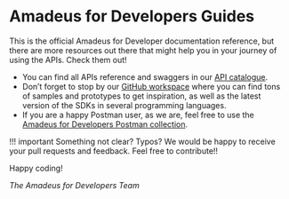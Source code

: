 # Amadeus for Developers Guides

This is the official Amadeus for Developer documentation reference, but there are more resources out there that might help you in your journey of using the APIs. Check them out!

* You can find all APIs reference and swaggers in our [API catalogue](https://developers.amadeus.com/self-service). 
* Don’t forget to stop by our [GitHub workspace](https://github.com/amadeus4dev/) where you can find tons of samples and prototypes to get inspiration, as well as the latest version of the SDKs in several programming languages.
* If you are a happy Postman user, as we are, feel free to use the [Amadeus for Developers Postman collection](https://www.postman.com/amadeus4dev/workspace/amadeus-for-developers-s-public-workspace/documentation/2672636-27471449-d2ca-a8c4-1399-6b0cfbddd079).

!!! important
    Something not clear? Typos? We would be happy to receive your pull requests and feedback. Feel free to contribute!!

Happy coding!

_The Amadeus for Developers Team_

